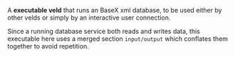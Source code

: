A **executable veld** that runs an BaseX xml database, to be used either by other velds or simply by
an interactive user connection.

Since a running database service both reads and writes data, this executable here uses a merged
section `input/output` which conflates them together to avoid repetition.
